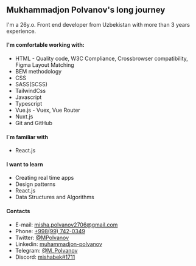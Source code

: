 ## Mukhammadjon Polvanov's long journey

I'm a 26y.o. Front end developer from Uzbekistan with more than 3 years experience.

#### I'm comfortable working with:

- HTML - Quality code, W3C Compliance, Crossbrowser compatibility, Figma Layout Matching
- BEM methodology
- CSS
- SASS(SCSS)
- TailwindCss
- Javascript
- Typescript
- Vue.js - Vuex, Vue Router
- Nuxt.js
- Git and GitHub

#### I`m familiar with

- React.js

#### I want to learn

- Creating real time apps
- Design patterns
- React.js
- Data Structures and Algorithms

#### Contacts

- E-mail: [misha.polvanov2706@gmail.com](mailto:misha.polvanov2706@gmail.com)
- Phone: [+998(99) 742-0349](tel:+998997420349)
- Twitter: [@MPolvanov](https://twitter.com/MPolvanov)
- Linkedin: [muhammadjon-polvanov](linkedin.com/in/muhammadjon-polvanov)
- Telegram: [@M_Polvanov](https://t.me/M_Polvanov)
- Discord: [mishabek#1711](mishabek#1711)

